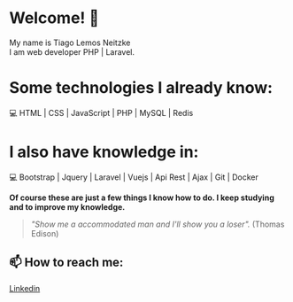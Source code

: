 # Welcome!  👋

My name is Tiago Lemos Neitzke <br>
I am web developer PHP | Laravel. 

# Some technologies I already know:
:computer: HTML | CSS | JavaScript | PHP | MySQL | Redis

# I also have knowledge in:
:computer: Bootstrap | Jquery | Laravel | Vuejs | Api Rest | Ajax | Git | Docker

**Of course these are just a few things I know how to do. I keep studying and to improve my knowledge.** <br/>
>*"Show me a accommodated man and I'll show you a loser".* (Thomas Edison)


## 📫 How to reach me:

[Linkedin](https://www.linkedin.com/in/tiago-lemos-neitzke-916353247/)


<!--
**TiagoLemosNeitzke/TiagoLemosNeitzke** is a ✨ _special_ ✨ repository because its `README.md` (this file) appears on your GitHub profile.

